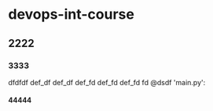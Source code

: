 # devops-int-course

## 2222

### 3333
dfdfdf
def_df
def_df
def_fd
def_fd
def_fd
fd
@dsdf
'main.py':


#### 44444
